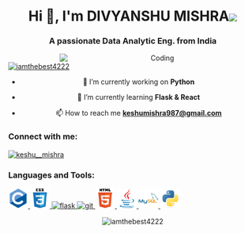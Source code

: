<div align="center">
<h1 align="center">Hi 👋, I'm DIVYANSHU MISHRA<img src="https://64.media.tumblr.com/2daa10a683da64c3008f888b41e02402/1552c74e4f9174a7-f9/s1280x1920/e620a7e2d4a29ef4a654e204264ba71c6e2d1c28.gifv" align="center" width="500" /></h1>
<h3 align="center">A passionate Data Analytic Eng. from India</h3>
<img align="right" alt="Coding" width="400" src="https://i.pinimg.com/originals/e8/f4/53/e8f453469a3ec97ecd354df465d73913.gif">
<p align="left"> <a href="https://github.com/ryo-ma/github-profile-trophy"><img src="https://github-profile-trophy.vercel.app/?username=iamthebest4222" alt="iamthebest4222" /></a> </p>

- 🔭 I’m currently working on **Python**

- 🌱 I’m currently learning **Flask & React**

- 📫 How to reach me **keshumishra987@gmail.com**

<h3 align="left">Connect with me:</h3>
<p align="left">
<a href="https://instagram.com/keshu__mishra" target="blank"><img align="center" src="https://raw.githubusercontent.com/rahuldkjain/github-profile-readme-generator/master/src/images/icons/Social/instagram.svg" alt="keshu__mishra" height="30" width="40" /></a>
</p>

<h3 align="left">Languages and Tools:</h3>
<p align="left"> <a href="https://www.cprogramming.com/" target="_blank" rel="noreferrer"> <img src="https://raw.githubusercontent.com/devicons/devicon/master/icons/c/c-original.svg" alt="c" width="40" height="40"/> </a> <a href="https://www.w3schools.com/css/" target="_blank" rel="noreferrer"> <img src="https://raw.githubusercontent.com/devicons/devicon/master/icons/css3/css3-original-wordmark.svg" alt="css3" width="40" height="40"/> </a> <a href="https://flask.palletsprojects.com/" target="_blank" rel="noreferrer"> <img src="https://www.vectorlogo.zone/logos/pocoo_flask/pocoo_flask-icon.svg" alt="flask" width="40" height="40"/> </a> <a href="https://git-scm.com/" target="_blank" rel="noreferrer"> <img src="https://www.vectorlogo.zone/logos/git-scm/git-scm-icon.svg" alt="git" width="40" height="40"/> </a> <a href="https://www.w3.org/html/" target="_blank" rel="noreferrer"> <img src="https://raw.githubusercontent.com/devicons/devicon/master/icons/html5/html5-original-wordmark.svg" alt="html5" width="40" height="40"/> </a> <a href="https://www.java.com" target="_blank" rel="noreferrer"> <img src="https://raw.githubusercontent.com/devicons/devicon/master/icons/java/java-original.svg" alt="java" width="40" height="40"/> </a> <a href="https://www.mysql.com/" target="_blank" rel="noreferrer"> <img src="https://raw.githubusercontent.com/devicons/devicon/master/icons/mysql/mysql-original-wordmark.svg" alt="mysql" width="40" height="40"/> </a> <a href="https://www.python.org" target="_blank" rel="noreferrer"> <img src="https://raw.githubusercontent.com/devicons/devicon/master/icons/python/python-original.svg" alt="python" width="40" height="40"/> </a> </p>

<p><img align="center" src="https://github-readme-stats.vercel.app/api/top-langs?username=iamthebest4222&show_icons=true&locale=en&layout=compact" alt="iamthebest4222" /></p>

